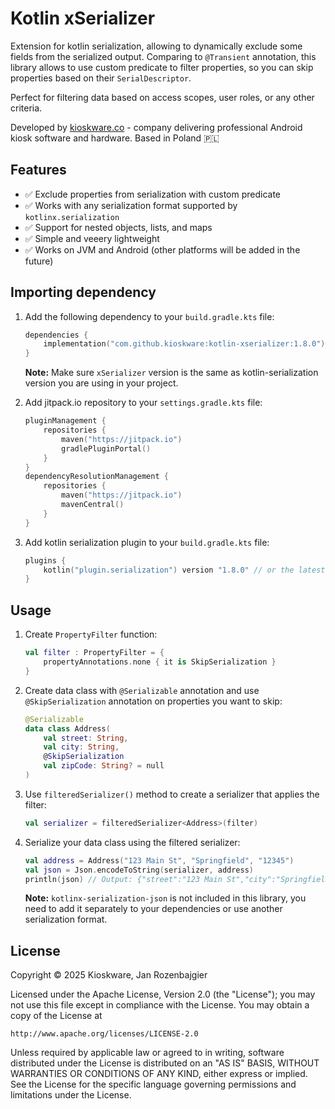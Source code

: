 # Kotlin xSerializer

Extension for kotlin serialization, allowing to dynamically exclude some fields from the serialized output.
Comparing to `@Transient` annotation, this library allows to use custom predicate to filter properties, 
so you can skip properties based on their `SerialDescriptor`.

Perfect for filtering data based on access scopes, user roles, or any other criteria.

Developed by [kioskware.co](kioskware.co) - company delivering professional Android kiosk software and hardware. Based in Poland 🇵🇱

## Features

- ✅ Exclude properties from serialization with custom predicate
- ✅ Works with any serialization format supported by `kotlinx.serialization`
- ✅ Support for nested objects, lists, and maps
- ✅ Simple and veeery lightweight
- ✅ Works on JVM and Android (other platforms will be added in the future)

## Importing dependency

1. Add the following dependency to your `build.gradle.kts` file:

    ```kotlin
    dependencies {
        implementation("com.github.kioskware:kotlin-xserializer:1.8.0") // or the latest version
    }
    ```
   **Note:** Make sure `xSerializer` version is the same as kotlin-serialization version 
   you are using in your project.


2. Add jitpack.io repository to your `settings.gradle.kts` file:

    ```kotlin
    pluginManagement {
        repositories {
            maven("https://jitpack.io")
            gradlePluginPortal()
        }
    }
    dependencyResolutionManagement {
        repositories {
            maven("https://jitpack.io")
            mavenCentral()
        }
    }
    ```
   
3. Add kotlin serialization plugin to your `build.gradle.kts` file:

    ```kotlin
    plugins {
        kotlin("plugin.serialization") version "1.8.0" // or the latest version
    }
    ```

## Usage

1. Create `PropertyFilter` function:

    ```kotlin
    val filter : PropertyFilter = {
        propertyAnnotations.none { it is SkipSerialization }
    }
    ```

2. Create data class with `@Serializable` annotation and use `@SkipSerialization` annotation on properties you want to skip:

    ```kotlin
    @Serializable
    data class Address(
        val street: String,
        val city: String,
        @SkipSerialization
        val zipCode: String? = null
    )
    ```

3. Use `filteredSerializer()` method to create a serializer that applies the filter:

    ```kotlin
    val serializer = filteredSerializer<Address>(filter)
    ```
4. Serialize your data class using the filtered serializer:

    ```kotlin
    val address = Address("123 Main St", "Springfield", "12345")
    val json = Json.encodeToString(serializer, address)
    println(json) // Output: {"street":"123 Main St","city":"Springfield"}
    ```
   **Note:** `kotlinx-serialization-json` is not included in this library, you need to add it separately to your dependencies or use another serialization format.


## License

Copyright © 2025 Kioskware, Jan Rozenbajgier

Licensed under the Apache License, Version 2.0 (the "License");
you may not use this file except in compliance with the License.
You may obtain a copy of the License at

    http://www.apache.org/licenses/LICENSE-2.0

Unless required by applicable law or agreed to in writing, software
distributed under the License is distributed on an "AS IS" BASIS,
WITHOUT WARRANTIES OR CONDITIONS OF ANY KIND, either express or implied.
See the License for the specific language governing permissions and
limitations under the License.
